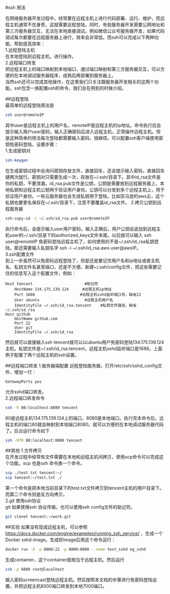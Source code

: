 #ssh 用法

在网络服务器开发过程中，经常要在远程主机上进行代码部署、运行、维护，而远程主机通常不在身旁，这就需要远程登陆。同时，有些服务器开发需要公网地址和第三方服务器交互，无法在本地直接调试，例如微信公众号服务器开发，如果代码调试每次都要在远程服务器上进行，效率会非常低。而ssh可以完成以下两种功能，帮助提高效率：   
1.远程登陆主机   
在本地登陆到远程主机，进行操作。  
2.远程端口转发   
把远程主机上的端口映射到本地端口，通过端口映射和第三方服务器交互，可以方便的在本地调试服务器程序，成熟后再部署到服务器上。  
当然ssh还可以完成其他操作，在这里我们只关注跟服务器开发相关的这两个功能。ssh包含一族配置ssh的命令，我们会在用到的时候介绍。   

##远程登陆    
最简单的远程登陆用法是  
``` bash
ssh user@remoteIP
```
其中user是远程主机上的用户名，remoteIP是远程主机的ip地址。命令执行后会提示输入用户user密码，输入正确密码后进入远程主机，正常操作远程主机。但是这种简单的用法每次登陆都需要输入密码，很麻烦。可以配置ssh客户端使用密钥免密码登陆，设置步骤：  
1.生成密钥对
``` bash
ssh-keygen 
```
在生成密钥过程中会询问密钥存放文件，直接回车，还会提示输入密码，直接回车键两次就行。密钥对只需要生成一次，存放在~/.ssh/目录下。其中id_rsa文件是你的私钥，不要泄漏，id_rsa.pub文件是公钥，公钥是需要放到远程服务器上，本地私钥和远程主机公钥用于验证用户身份。公钥可以分发到多个远程主机上，用于验证用户身份。一些云服务器也会生成私钥用于登陆，比如亚马逊的aws云，这个私钥也要更名保存在~/.ssh/目录下，注意不要覆盖id_rsa文件。
2.拷贝公钥到远程服务器  
``` bash
ssh-copy-id -i ~/.ssh/id_rsa.pub user@remoteIP    
```
执行命令后，会提示输入user用户密码，输入正确后，用户公钥会追加到远程主机user的~/.ssh/目录下的authorized_keys文件末尾。以后就可以输入 ssh user@remoteIP 免密码登陆远程主机了。如何使用的不是~/.ssh/id_rsa私钥登陆，那还需要输入私钥名字 ssh -i ~/.ssh/id_rsa.aws user@awsIP。  
3.ssh配置文件  
到上一步虽然可以免密码远程登陆了，但是还是要记住用户名和ip地址或者主机名、私钥文件名甚至端口，还是不方便。新建~/.ssh/config文件，把这些需要记住的信息写入这个配置文件，例如：
``` vi
Host tencent                       #助记符
    HostName 134.175.139.124      #远程主机ip地址
    Port 1688                    #远程主机sshd监听端口号，缺省22
    User ubuntu                    #远程主机用户名
    IdentityFile ~/.ssh/id_rsa.tencent    #私钥文件路径，缺省~/.ssh/id_rsa
Host github
    HostName github.com
    Port 22
    User git
    IdentityFile ~/.ssh/id_rsa
```
然后就可以直接输入ssh tencent就可以以ubuntu用户免密码登陆134.175.139.124主机，私钥文件是~/.ssh/id_rsa.tencent，远程主机sshd监听端口是1688。上面例子配置了两个远程主机的ssh设置。   

##远程端口转发
1.服务器端配置 
远程登陆服务器，打开/etc/ssh/sshd_config文件，增加一行：  
``` vi
GatewayPorts yes
```
允许sshd端口转发。  
2.远程端口转发命令 
``` bash
ssh -R 80:localhost:8080 tencent
```
80是远程主机134.175.139.124上的端口，8080是本地端口。执行完本命令后，远程主机的端口80就会映射到本地端口8080。就可以方便的在本地调试服务器代码了。后台运行命令如下  
``` bash
ssh -NfR 80:localhost:8080 tencent
```

##其他
1.文件拷贝  
在开发过程中经常有文件需要在本地和远程主机间拷贝，使用scp命令可以完成这个功能。scp 也是ssh 命令族一个命令。  
``` bash
scp ./test.txt tencent:~/
scp tencent:~/test.txt ./
```
第一个命令是把本地当前目录下的test.txt文件拷贝到tencent主机的用户目录下。而第二个命令则是反方向拷贝。  
2.git 使用ssh协议  
git 如果使用ssh 协议传输，也可以使用ssh config文件的助记符。
``` bash
git clonet tencent:~/work.git
```


##实验
如果没有现成远程主机，可以参照  https://docs.docker.com/engine/examples/running_ssh_service/ ，生成一个Docker sshd image。生成好image后用这个命令运行：
``` bash
docker run -d -p 6000:22 -p 8000:8000 --name test_sshd eg_sshd
```
生成container，这个container就相当于远程主机。然后运行
``` bash
ssh -p 6000 root@localhost
```
输入密码screencast登陆远程主机。然后按照本文档的步骤进行免密码登陆设置。并把远程主机8000端口转发到本地7000端口。


